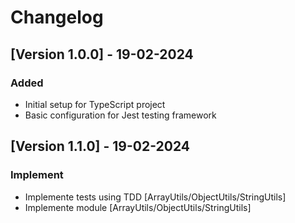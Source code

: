 # Changelog

## [Version 1.0.0] - 19-02-2024

### Added

- Initial setup for TypeScript project
- Basic configuration for Jest testing framework

## [Version 1.1.0] - 19-02-2024

### Implement

- Implemente tests using TDD [ArrayUtils/ObjectUtils/StringUtils]
- Implemente module [ArrayUtils/ObjectUtils/StringUtils]
